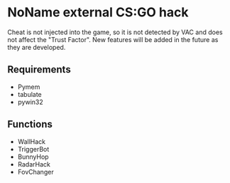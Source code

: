 # NoName external CS:GO hack
Cheat is not injected into the game, so it is not detected by VAC and does not affect the "Trust Factor". New features will be added in the future as they are developed.

## Requirements
- Pymem
- tabulate
- pywin32

## Functions
- WallHack
- TriggerBot
- BunnyHop
- RadarHack
- FovChanger

